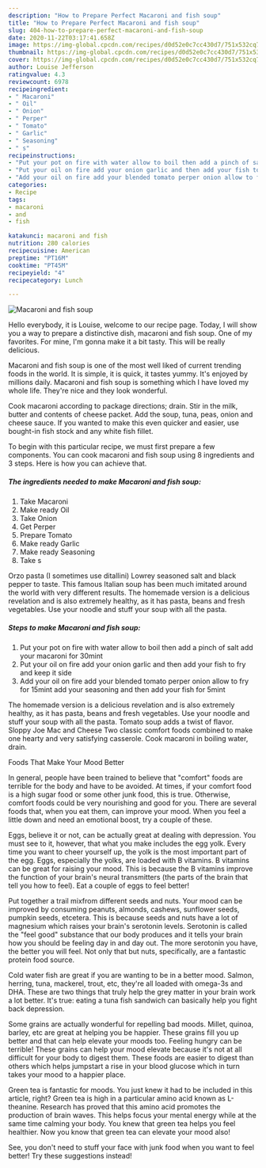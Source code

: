 ```yaml
---
description: "How to Prepare Perfect Macaroni and fish soup"
title: "How to Prepare Perfect Macaroni and fish soup"
slug: 404-how-to-prepare-perfect-macaroni-and-fish-soup
date: 2020-11-22T03:17:41.658Z
image: https://img-global.cpcdn.com/recipes/d0d52e0c7cc430d7/751x532cq70/macaroni-and-fish-soup-recipe-main-photo.jpg
thumbnail: https://img-global.cpcdn.com/recipes/d0d52e0c7cc430d7/751x532cq70/macaroni-and-fish-soup-recipe-main-photo.jpg
cover: https://img-global.cpcdn.com/recipes/d0d52e0c7cc430d7/751x532cq70/macaroni-and-fish-soup-recipe-main-photo.jpg
author: Louise Jefferson
ratingvalue: 4.3
reviewcount: 6978
recipeingredient:
- " Macaroni"
- " Oil"
- " Onion"
- " Perper"
- " Tomato"
- " Garlic"
- " Seasoning"
- " s"
recipeinstructions:
- "Put your pot on fire with water allow to boil then add a pinch of salt add your macaroni for 30mint"
- "Put your oil on fire add your onion garlic and then add your fish to fry and keep it side"
- "Add your oil on fire add your blended tomato perper onion allow to fry for 15mint add your seasoning and then add your fish for 5mint"
categories:
- Recipe
tags:
- macaroni
- and
- fish

katakunci: macaroni and fish 
nutrition: 280 calories
recipecuisine: American
preptime: "PT16M"
cooktime: "PT45M"
recipeyield: "4"
recipecategory: Lunch

---
```



![Macaroni and fish soup](https://img-global.cpcdn.com/recipes/d0d52e0c7cc430d7/751x532cq70/macaroni-and-fish-soup-recipe-main-photo.jpg)

Hello everybody, it is Louise, welcome to our recipe page. Today, I will show you a way to prepare a distinctive dish, macaroni and fish soup. One of my favorites. For mine, I'm gonna make it a bit tasty. This will be really delicious.

Macaroni and fish soup is one of the most well liked of current trending foods in the world. It is simple, it is quick, it tastes yummy. It's enjoyed by millions daily. Macaroni and fish soup is something which I have loved my whole life. They're nice and they look wonderful.

Cook macaroni according to package directions; drain. Stir in the milk, butter and contents of cheese packet. Add the soup, tuna, peas, onion and cheese sauce. If you wanted to make this even quicker and easier, use bought-in fish stock and any white fish fillet.


To begin with this particular recipe, we must first prepare a few components. You can cook macaroni and fish soup using 8 ingredients and 3 steps. Here is how you can achieve that.

<!--inarticleads1-->

##### The ingredients needed to make Macaroni and fish soup:

1. Take  Macaroni
1. Make ready  Oil
1. Take  Onion
1. Get  Perper
1. Prepare  Tomato
1. Make ready  Garlic
1. Make ready  Seasoning
1. Take  s


Orzo pasta (I sometimes use ditallini) Lowrey seasoned salt and black pepper to taste. This famous Italian soup has been much imitated around the world with very different results. The homemade version is a delicious revelation and is also extremely healthy, as it has pasta, beans and fresh vegetables. Use your noodle and stuff your soup with all the pasta. 

<!--inarticleads2-->

##### Steps to make Macaroni and fish soup:

1. Put your pot on fire with water allow to boil then add a pinch of salt add your macaroni for 30mint
1. Put your oil on fire add your onion garlic and then add your fish to fry and keep it side
1. Add your oil on fire add your blended tomato perper onion allow to fry for 15mint add your seasoning and then add your fish for 5mint


The homemade version is a delicious revelation and is also extremely healthy, as it has pasta, beans and fresh vegetables. Use your noodle and stuff your soup with all the pasta. Tomato soup adds a twist of flavor. Sloppy Joe Mac and Cheese Two classic comfort foods combined to make one hearty and very satisfying casserole. Cook macaroni in boiling water, drain. 

Foods That Make Your Mood Better


In general, people have been trained to believe that "comfort" foods are terrible for the body and have to be avoided. At times, if your comfort food is a high sugar food or some other junk food, this is true. Otherwise, comfort foods could be very nourishing and good for you. There are several foods that, when you eat them, can improve your mood. When you feel a little down and need an emotional boost, try a couple of these.

Eggs, believe it or not, can be actually great at dealing with depression. You must see to it, however, that what you make includes the egg yolk. Every time you want to cheer yourself up, the yolk is the most important part of the egg. Eggs, especially the yolks, are loaded with B vitamins. B vitamins can be great for raising your mood. This is because the B vitamins improve the function of your brain's neural transmitters (the parts of the brain that tell you how to feel). Eat a couple of eggs to feel better!

Put together a trail mixfrom different seeds and nuts. Your mood can be improved by consuming peanuts, almonds, cashews, sunflower seeds, pumpkin seeds, etcetera. This is because seeds and nuts have a lot of magnesium which raises your brain's serotonin levels. Serotonin is called the "feel good" substance that our body produces and it tells your brain how you should be feeling day in and day out. The more serotonin you have, the better you will feel. Not only that but nuts, specifically, are a fantastic protein food source.

Cold water fish are great if you are wanting to be in a better mood. Salmon, herring, tuna, mackerel, trout, etc, they're all loaded with omega-3s and DHA. These are two things that truly help the grey matter in your brain work a lot better. It's true: eating a tuna fish sandwich can basically help you fight back depression. 

Some grains are actually wonderful for repelling bad moods. Millet, quinoa, barley, etc are great at helping you be happier. These grains fill you up better and that can help elevate your moods too. Feeling hungry can be terrible! These grains can help your mood elevate because it's not at all difficult for your body to digest them. These foods are easier to digest than others which helps jumpstart a rise in your blood glucose which in turn takes your mood to a happier place.

Green tea is fantastic for moods. You just knew it had to be included in this article, right? Green tea is high in a particular amino acid known as L-theanine. Research has proved that this amino acid promotes the production of brain waves. This helps focus your mental energy while at the same time calming your body. You knew that green tea helps you feel healthier. Now you know that green tea can elevate your mood also!

See, you don't need to stuff your face with junk food when you want to feel better! Try  these suggestions  instead!

